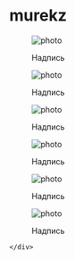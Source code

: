 # murekz
<!DOCTYPE html>
<html lang="en">
<head>
    <meta charset="UTF-8">
    <meta http-equiv="X-UA-Compatible" content="IE=edge">
    <meta name="viewport" content="width=device-width, initial-scale=1.0">
    <title>Document</title>
    <link rel="stylesheet" href="style.css">
</head>
<body>
    <div class="container">
        <figure class="figureforimg">
            <img class="figure__img" src="img/photo1.jpg" alt="photo">
            <p>Надпись</p>
        </figure>
        <figure class="figureforimg">
            <img class="figure__img" src="img/photo1.jpg" alt="photo">
            <p>Надпись</p>
        </figure>
        <figure class="figureforimg">
            <img class="figure__img" src="img/photo1.jpg" alt="photo">
            <p>Надпись</p>
        </figure>
        <figure class="figureforimg">
            <img class="figure__img" src="img/photo1.jpg" alt="photo">
            <p>Надпись</p>
        </figure>
        <figure class="figureforimg">
            <img class="figure__img" src="img/photo1.jpg" alt="photo">
            <p>Надпись</p>
        </figure>
        <figure class="figureforimg">
            <img class="figure__img" src="img/photo1.jpg" alt="photo">
            <p>Надпись</p>
        </figure>

    </div>
</body>
</html>
